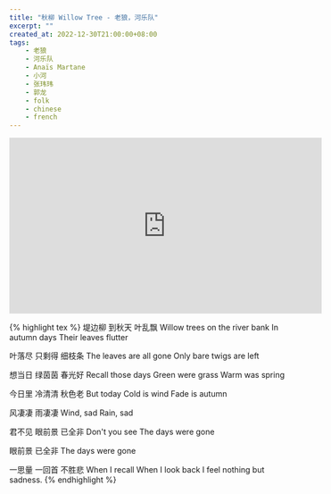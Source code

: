 ```yaml
---
title: "秋柳 Willow Tree - 老狼，河乐队"
excerpt: ""
created_at: 2022-12-30T21:00:00+08:00
tags:
    - 老狼
    - 河乐队
    - Anaïs Martane
    - 小河
    - 张玮玮
    - 郭龙
    - folk
    - chinese
    - french
---
```


<iframe width="560" height="315" src="https://www.youtube.com/embed/UXHgQstBT3Q" title="YouTube video player" frameborder="0" allow="accelerometer; autoplay; clipboard-write; encrypted-media; gyroscope; picture-in-picture" allowfullscreen></iframe>

{% highlight tex %}
堤边柳 到秋天 叶乱飘
Willow trees on the river bank
In autumn days
Their leaves flutter

叶落尽 只剩得 细枝条
The leaves are all gone
Only bare twigs are left

想当日 绿茵茵 春光好
Recall those days
Green were grass
Warm was spring

今日里 冷清清 秋色老
But today
Cold is wind
Fade is autumn

风凄凄 雨凄凄
Wind, sad
Rain, sad

君不见 眼前景 已全非
Don't you see
The days were gone

眼前景 已全非
The days were gone

一思量 一回首 不胜悲
When I recall
When I look back
I feel nothing but sadness.
{% endhighlight %}
